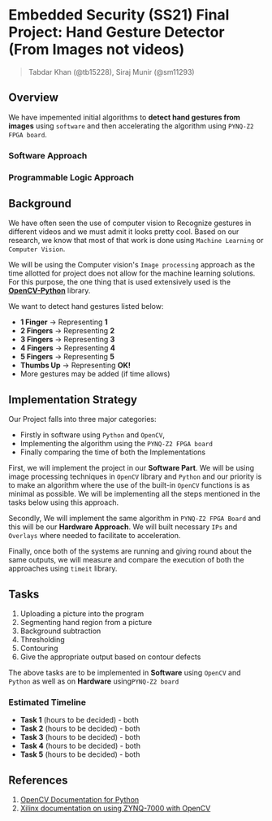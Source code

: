 # Embedded Security (SS21) Final Project: Hand Gesture Detector (From Images not videos) 

> Tabdar Khan (@tb15228), Siraj Munir (@sm11293)


## Overview

We have impemented initial algorithms to **detect hand gestures from images** using `software` and then accelerating the algorithm using `PYNQ-Z2 FPGA board`.

### Software Approach
[PS]: images/readme_image.PNG "PS Approach"
### Programmable Logic Approach
[PL]: images/readme_image2.PNG "PL Approach"
## Background

We have often seen the use of computer vision to Recognize gestures in different videos and we must admit it looks pretty cool. Based on our research, we know that most of that work is done using `Machine Learning` or `Computer Vision`.

We will be using the Computer vision's `Image processing` approach as the time allotted for project does not allow for the machine learning solutions. For this purpose, the one thing that is used extensively used is the **[OpenCV-Python](https://docs.opencv.org/3.4/index.html)** library.

We want to detect hand gestures listed below:
* **1 Finger** -> Representing **1**
* **2 Fingers** -> Representing **2**
* **3 Fingers** -> Representing **3**
* **4 Fingers** -> Representing **4**
* **5 Fingers** -> Representing **5**
* **Thumbs Up** -> Representing **OK!**
* More gestures may be added (if time allows) 


## Implementation Strategy

Our Project falls into three major categories:
* Firstly in software using `Python` and `OpenCV`, 
* Implementing the algorithm using the `PYNQ-Z2 FPGA board`
* Finally comparing the time of both the Implementations

First, we will implement the project in our **Software Part**. We will be using image processing techniques in `OpenCV` library and `Python` and our priority is to make an algorithm where the use of the built-in `OpenCV` functions is as minimal as possible. We will be implementing all the steps mentioned in the tasks below using this approach. 

Secondly, We will implement the same algorithm in `PYNQ-Z2 FPGA Board` and this will be our **Hardware Approach**. We will built necessary `IPs` and `Overlays` where needed to facilitate to acceleration.

Finally, once both of the systems are running and giving round about the same outputs, we will measure and compare the execution of both the approaches using `timeit` library.

## Tasks

1. Uploading a picture into the program
2. Segmenting hand region from a picture
3. Background subtraction
4. Thresholding
5. Contouring
6. Give the appropriate output based on contour defects

The above tasks are to be implemented in **Software** using `OpenCV` and `Python` as well as on **Hardware** using`PYNQ-Z2 board`


### Estimated Timeline

* **Task 1** (hours to be decided) - both
* **Task 2** (hours to be decided) - both
* **Task 3** (hours to be decided) - both
* **Task 4** (hours to be decided) - both
* **Task 5** (hours to be decided) - both


## References

1. [OpenCV Documentation for Python](https://docs.opencv.org/3.4/index.html) 
2. [Xilinx documentation on using ZYNQ-7000 with OpenCV](https://www.xilinx.com/support/documentation/application_notes/xapp1167.pdf)
